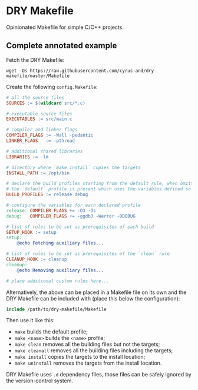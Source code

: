 # DRY Makefile

Opinionated Makefile for simple C/C++ projects.

## Complete annotated example

Fetch the DRY Makefile:

```
wget -Os https://raw.githubusercontent.com/cyrus-and/dry-makefile/master/Makefile
```

Create the following `config.Makefile`:

```makefile
# all the source files
SOURCES := $(wildcard src/*.c)

# executable source files
EXECUTABLES := src/main.c

# compiler and linker flags
COMPILER_FLAGS := -Wall -pedantic
LINKER_FLAGS   := -pthread

# additional shared libraries
LIBRARIES := -lm

# directory where `make install` copies the targets
INSTALL_PATH := /opt/bin

# declare the build profiles starting from the default rule, when omitted only
# the `default` profile is present which uses the variables defined so far
BUILD_PROFILES := release debug

# configure the variables for each declared profile
release: COMPILER_FLAGS += -O3 -Os
debug:   COMPILER_FLAGS += -ggdb3 -Werror -DDEBUG

# list of rules to be set as prerequisites of each build
SETUP_HOOK := setup
setup:
    @echo Fetching auxiliary files...

# list of rules to be set as prerequisites of the `clean` rule
CLEANUP_HOOK := cleanup
cleanup:
    @echo Removing auxiliary files...

# place additional custom rules here...
```

Alternatively, the above can be placed in a Makefile file on its own and the DRY Makefile can be included with (place this below the configuration):

```makefile
include /path/to/dry-makefile/Makefile
```

Then use it like this:

- `make` builds the default profile;
- `make <name>` builds the `<name>` profile;
- `make clean` removes all the building files but not the targets;
- `make cleanall` removes all the building files including the targets;
- `make install` copies the targets to the install location;
- `make uninstall`  removes the targets from the install location.

DRY Makefile uses `.d` dependency files, those files can be safely ignored by the version-control system.
